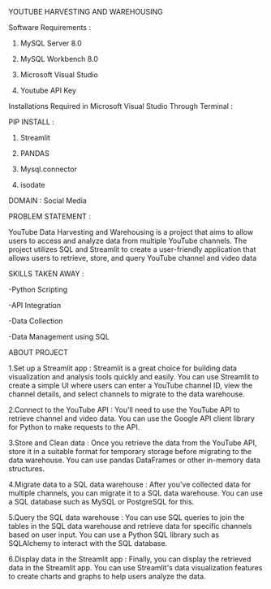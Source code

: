 YOUTUBE HARVESTING AND WAREHOUSING

Software Requirements : 

1. MySQL Server 8.0

2. MySQL Workbench 8.0

3. Microsoft Visual Studio

4. Youtube API Key

Installations Required in Microsoft Visual Studio Through Terminal :

PIP INSTALL :

1. Streamlit

2. PANDAS

3. Mysql.connector

4. isodate

DOMAIN : Social Media

PROBLEM STATEMENT :

YouTube Data Harvesting and Warehousing is a project that aims to allow users to access and analyze data from multiple YouTube channels. The project utilizes SQL and Streamlit to create a user-friendly application that allows users to retrieve, store, and query YouTube channel and video data

SKILLS TAKEN AWAY :

-Python Scripting

-API Integration

-Data Collection

-Data Management using SQL

ABOUT PROJECT

1.Set up a Streamlit app :
Streamlit is a great choice for building data visualization and analysis tools quickly and easily. You can use Streamlit to create a simple UI where users can enter a YouTube channel ID, view the channel details, and select channels to migrate to the data warehouse.

2.Connect to the YouTube API :
You'll need to use the YouTube API to retrieve channel and video data. You can use the Google API client library for Python to make requests to the API.

3.Store and Clean data :
Once you retrieve the data from the YouTube API, store it in a suitable format for temporary storage before migrating to the data warehouse. You can use pandas DataFrames or other in-memory data structures.

4.Migrate data to a SQL data warehouse :
After you've collected data for multiple channels, you can migrate it to a SQL data warehouse. You can use a SQL database such as MySQL or PostgreSQL for this.

5.Query the SQL data warehouse :
You can use SQL queries to join the tables in the SQL data warehouse and retrieve data for specific channels based on user input. You can use a Python SQL library such as SQLAlchemy to interact with the SQL database.

6.Display data in the Streamlit app :
Finally, you can display the retrieved data in the Streamlit app. You can use Streamlit's data visualization features to create charts and graphs to help users analyze the data.

